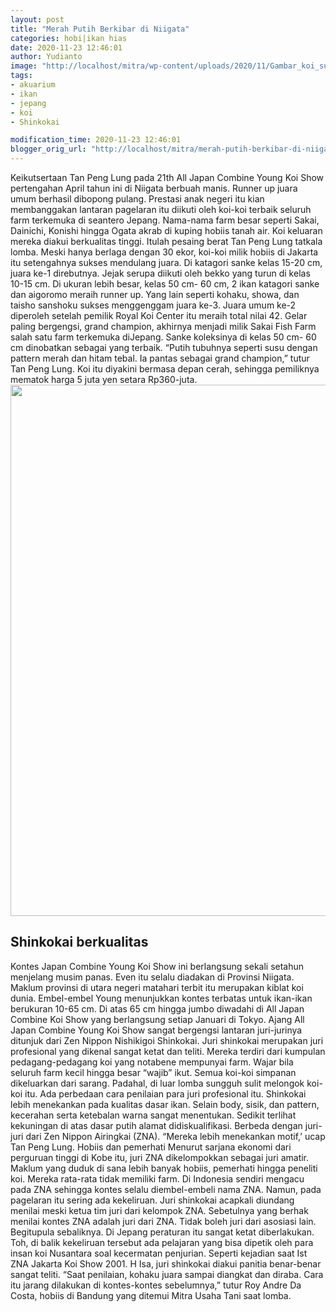 ```yaml
---
layout: post
title: "Merah Putih Berkibar di Niigata"
categories: hobi|ikan hias
date: 2020-11-23 12:46:01
author: Yudianto
image: "http://localhost/mitra/wp-content/uploads/2020/11/Gambar_koi_super_1024x576.jpg"
tags:
- akuarium
- ikan
- jepang
- koi
- Shinkokai

modification_time: 2020-11-23 12:46:01
blogger_orig_url: "http://localhost/mitra/merah-putih-berkibar-di-niigata.html"
---
```


Keikutsertaan Tan Peng Lung pada 21th All Japan Combine Young Koi Show pertengahan April tahun ini di Niigata berbuah manis. Runner up juara umum berhasil dibopong pulang. Prestasi anak negeri itu kian membanggakan lantaran pagelaran itu diikuti oleh koi-koi terbaik seluruh farm terkemuka di seantero Jepang.
Nama-nama farm besar seperti Sakai, Dainichi, Konishi hingga Ogata akrab di kuping hobiis tanah air. Koi keluaran mereka diakui berkualitas tinggi. Itulah pesaing berat Tan Peng Lung tatkala lomba. Meski hanya berlaga dengan 30 ekor, koi-koi milik hobiis di Jakarta itu setengahnya sukses mendulang juara.
Di katagori sanke kelas 15-20 cm, juara ke-1 direbutnya. Jejak serupa diikuti oleh bekko yang turun di kelas 10-15 cm. Di ukuran lebih besar, kelas 50 cm- 60 cm, 2 ikan katagori sanke dan aigoromo meraih runner up. Yang lain seperti kohaku, showa, dan taisho sanshoku sukses menggenggam juara ke-3.
Juara umum ke-2 diperoleh setelah pemilik Royal Koi Center itu meraih total nilai 42. Gelar paling bergengsi, grand champion, akhirnya menjadi milik Sakai Fish Farm salah satu farm terkemuka diJepang. Sanke koleksinya di kelas 50 cm- 60 cm dinobatkan sebagai yang terbaik. “Putih tubuhnya seperti susu dengan pattern merah dan hitam tebal. Ia pantas sebagai grand champion,” tutur Tan Peng Lung. Koi itu diyakini bermasa depan cerah, sehingga pemiliknya mematok harga 5 juta yen setara Rp360-juta.
<a href="http://127.0.0.1/mitra/wp-content/uploads/2020/11/Shinkokai.jpg"><img class="aligncenter wp-image-20686 size-full" src="http://127.0.0.1/mitra/wp-content/uploads/2020/11/Shinkokai.jpg" alt="" width="1133" height="850" /></a>
<h2 id="Shinkokai">Shinkokai berkualitas</h2>
Kontes Japan Combine Young Koi Show ini berlangsung sekali setahun menjelang musim panas. Even itu selalu diadakan di Provinsi Niigata. Maklum provinsi di utara negeri matahari terbit itu merupakan kiblat koi dunia. Embel-embel Young menunjukkan kontes terbatas untuk ikan-ikan berukuran 10-65 cm. Di atas 65 cm hingga jumbo diwadahi di All Japan Combine Koi Show yang berlangsung setiap Januari di Tokyo.
Ajang All Japan Combine Young Koi Show sangat bergengsi lantaran juri-jurinya ditunjuk dari Zen Nippon Nishikigoi Shinkokai. Juri shinkokai merupakan juri profesional yang dikenal sangat ketat dan teliti. Mereka terdiri dari kumpulan pedagang-pedagang koi yang notabene mempunyai farm. Wajar bila seluruh farm kecil hingga besar “wajib” ikut. Semua koi-koi simpanan dikeluarkan dari sarang. Padahal, di luar lomba sungguh sulit melongok koi-koi itu.
Ada perbedaan cara penilaian para juri profesional itu. Shinkokai lebih menekankan pada kualitas dasar ikan. Selain body, sisik, dan pattern, kecerahan serta ketebalan warna sangat menentukan. Sedikit terlihat kekuningan di atas dasar putih alamat didiskualifikasi. Berbeda dengan juri-juri dari Zen Nippon Airingkai (ZNA). “Mereka lebih menekankan motif,’ ucap Tan Peng Lung.
Hobiis dan pemerhati Menurut sarjana ekonomi dari perguruan tinggi di Kobe itu, juri ZNA dikelompokkan sebagai juri amatir. Maklum yang duduk di sana lebih banyak hobiis, pemerhati hingga peneliti koi. Mereka rata-rata tidak memiliki farm.
Di Indonesia sendiri mengacu pada ZNA sehingga kontes selalu diembel-embeli nama ZNA. Namun, pada pagelaran itu sering ada kekeliruan. Juri shinkokai acapkali diundang menilai meski ketua tim juri dari kelompok ZNA. Sebetulnya yang berhak menilai kontes ZNA adalah juri dari ZNA. Tidak boleh juri dari asosiasi lain. Begitupula sebaliknya. Di Jepang peraturan itu sangat ketat diberlakukan.
Toh, di balik kekeliruan tersebut ada pelajaran yang bisa dipetik oleh para insan koi Nusantara soal kecermatan penjurian. Seperti kejadian saat Ist ZNA Jakarta Koi Show 2001. H Isa, juri shinkokai diakui panitia benar-benar sangat teliti. “Saat penilaian, kohaku juara sampai diangkat dan diraba. Cara itu jarang dilakukan di kontes-kontes sebelumnya,” tutur Roy Andre Da Costa, hobiis di Bandung yang ditemui Mitra Usaha Tani saat lomba.
